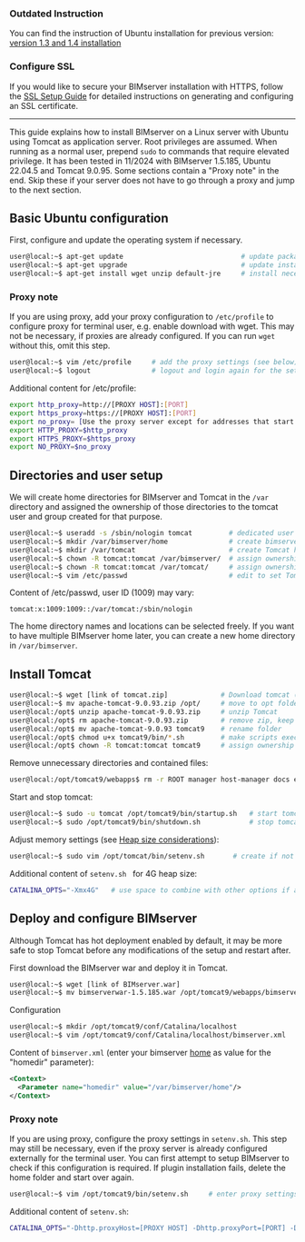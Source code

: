 
### Outdated Instruction  
You can find the instruction of Ubuntu installation for previous version: [version 1.3 and 1.4 installation](Install-on-Ubuntu)

### Configure SSL
If you would like to secure your BIMserver installation with HTTPS, follow the [SSL Setup Guide](SSL-setup) for detailed instructions on generating and configuring an SSL certificate.

***

This guide explains how to install BIMserver on a Linux server with Ubuntu using Tomcat as application server. Root privileges are assumed. When running as a normal user, prepend ``sudo`` to commands that require elevated privilege. It has been tested in 11/2024 with BIMserver 1.5.185, Ubuntu 22.04.5 and Tomcat 9.0.95. Some sections contain a "Proxy note" in the end. Skip these if your server does not have to go through a proxy and jump to the next section. 

Basic Ubuntu configuration
----------------------------------
First, configure and update the operating system if necessary.

```bash
user@local:~$ apt-get update                             # update package list 
user@local:~$ apt-get upgrade                            # update installed packages to latest version
user@local:~$ apt-get install wget unzip default-jre     # install necessary packages
```

### Proxy note

If you are using proxy, add your proxy configuration to `/etc/profile` to configure proxy for terminal user, e.g. enable download with wget. This may not be necessary, if proxies are already configured. If you can run `wget` without this, omit this step.

```bash
user@local:~$ vim /etc/profile     # add the proxy settings (see below)
user@local:~$ logout               # logout and login again for the settings to take effect
```

Additional content for /etc/profile:
```sh
export http_proxy=http://[PROXY HOST]:[PORT]
export https_proxy=https://[PROXY HOST]:[PORT]
export no_proxy= [Use the proxy server except for addresses that start with the following entries]
export HTTP_PROXY=$http_proxy
export HTTPS_PROXY=$https_proxy
export NO_PROXY=$no_proxy
```

Directories and user setup
-------------------------------
We will create home directories for BIMserver and Tomcat in the `/var` directory and assigned the ownership of those directories to the tomcat user and group created for that purpose.

```sh
user@local:~$ useradd -s /sbin/nologin tomcat         # dedicated user for tomcat without shell access
user@local:~$ mkdir /var/bimserver/home               # create bimserver home (
user@local:~$ mkdir /var/tomcat                       # create Tomcat home directory for the Tomcat user
user@local:~$ chown -R tomcat:tomcat /var/bimserver/  # assign ownership to tomcat user and group
user@local:~$ chown -R tomcat:tomcat /var/tomcat/     # assign ownership to tomcat user and group
user@local:~$ vim /etc/passwd                         # edit to set Tomcat home (see below)
```

Content of /etc/passwd, user ID (1009) may vary:

```passwd
tomcat:x:1009:1009::/var/tomcat:/sbin/nologin
```

The home directory names and locations can be selected freely.
If you want to have multiple BIMserver home later, you can create a new home directory in `/var/bimserver`.


Install Tomcat
--------------------

```sh
user@local:~$ wget [link of tomcat.zip]             # Download tomcat (Make sure you replace this with the latest release!)
user@local:~$ mv apache-tomcat-9.0.93.zip /opt/     # move to opt folder (folder for additional software installations)
user@local:/opt$ unzip apache-tomcat-9.0.93.zip     # unzip Tomcat
user@local:/opt$ rm apache-tomcat-9.0.93.zip        # remove zip, keep exploded folder
user@local:/opt$ mv apache-tomcat-9.0.93 tomcat9    # rename folder
user@local:/opt$ chmod u+x tomcat9/bin/*.sh         # make scripts executable
user@local:/opt$ chown -R tomcat:tomcat tomcat9     # assign ownership to tomcat user and group
```

Remove unnecessary directories and contained files:

```sh
user@local:/opt/tomcat9/webapps$ rm -r ROOT manager host-manager docs examples
```

Start and stop tomcat:

```sh
user@local:~$ sudo -u tomcat /opt/tomcat9/bin/startup.sh   # start tomcat under dedicated user
user@local:~$ sudo /opt/tomcat9/bin/shutdown.sh            # stop tomcat
```

Adjust memory settings (see [Heap size considerations](#considerations-for-choosing-the-heap-size)):

```sh
user@local:~$ sudo vim /opt/tomcat/bin/setenv.sh       # create if not existing and edit
```

Additional content of `setenv.sh ` for 4G heap size:

````sh
CATALINA_OPTS="-Xmx4G"   # use space to combine with other options if any
````


Deploy and configure BIMserver
----------------------
Although Tomcat has hot deployment enabled by default, it may be more safe to stop Tomcat before any modifications of the setup and restart after.

First download the BIMserver war and deploy it in Tomcat.

```sh
user@local:~$ wget [link of BIMserver.war]                                       # Download BIMserver
user@local:~$ mv bimserverwar-1.5.185.war /opt/tomcat9/webapps/bimserver.war     # move to webapps folder
```

Configuration

```sh
user@local:~$ mkdir /opt/tomcat9/conf/Catalina/localhost               # might already exist
user@local:~$ vim /opt/tomcat9/conf/Catalina/localhost/bimserver.xml   # configure bimserver homedir (see below)
```

Content of `bimserver.xml` (enter your bimserver [home](#directories-and-user-setup) as value for the "homedir" parameter):

```xml
<Context>
  <Parameter name="homedir" value="/var/bimserver/home"/>
</Context>
```

### Proxy note

If you are using proxy, configure the proxy settings in `setenv.sh`. This step may still be necessary, even if the proxy server is already configured externally for the terminal user. You can first attempt to setup BIMserver to check if this configuration is required. If plugin installation fails, delete the home folder and start over again.

```sh
user@local:~$ vim /opt/tomcat9/bin/setenv.sh     # enter proxy settings for Tomcat
```

Additional content of `setenv.sh`:

```sh
CATALINA_OPTS="-Dhttp.proxyHost=[PROXY HOST] -Dhttp.proxyPort=[PORT] -Dhttps.proxyHost=[PROXY HOST] -Dhttps.proxyPort=[PORT]"
```

